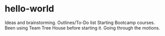 # hello-world
Ideas and brainstorming. Outlines/To-Do list
Starting Bootcamp courses. Been using Team Tree House before starting it. 
Going through the motions. 
